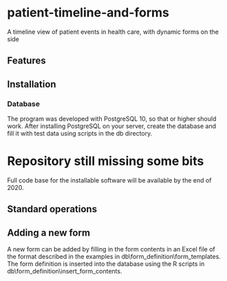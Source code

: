 # patient-timeline-and-forms
A timeline view of patient events in health care, with dynamic forms on the side


## Features


## Installation

### Database

The program was developed with PostgreSQL 10, so that or higher should work. After installing PostgreSQL on your server, create the database and fill it with test data using scripts in the db directory.


# Repository still missing some bits

Full code base for the installable software will be available by the end of 2020.


## Standard operations


## Adding a new form

A new form can be added by filling in the form contents in an Excel file of the format described in the examples in db\form_definition\form_templates. The form definition is inserted into the database using the R scripts in db\form_definition\insert_form_contents.
